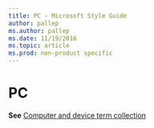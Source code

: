 ```yaml
---
title: PC - Microsoft Style Guide
author: pallep
ms.author: pallep
ms.date: 11/19/2016
ms.topic: article
ms.prod: non-product specific
---
```


# PC

**See** [Computer and device term collection](/style-guide/a-z-word-list-term-collections/term-collections/computer-device-terms)
